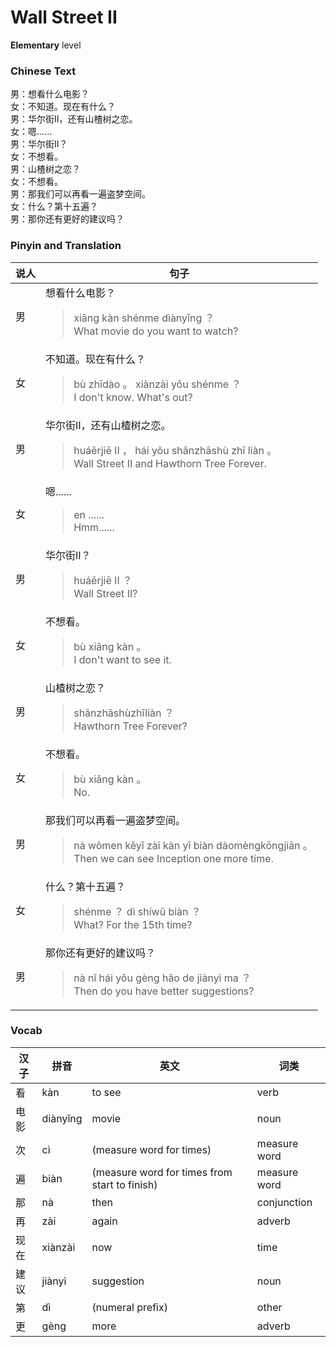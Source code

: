 # Wall Street II
**Elementary** level
### Chinese Text
男：想看什么电影？<br />女：不知道。现在有什么？<br />男：华尔街II，还有山楂树之恋。<br />女：嗯......<br />男：华尔街II？<br />女：不想看。<br />男：山楂树之恋？<br />女：不想看。<br />男：那我们可以再看一遍盗梦空间。<br />女：什么？第十五遍？<br />男：那你还有更好的建议吗？

### Pinyin and Translation
|说人|句子|
|----|----|
|男|想看什么电影？<blockquote>xiǎng kàn shénme diànyǐng ？<br />What movie do you want to watch?</blockquote>|
|女|不知道。现在有什么？<blockquote>bù zhīdào 。 xiànzài yǒu shénme ？<br />I don't know. What's out?</blockquote>|
|男|华尔街II，还有山楂树之恋。<blockquote>huáěrjiē II ， hái yǒu shānzhāshù zhī liàn 。<br />Wall Street II and Hawthorn Tree Forever.</blockquote>|
|女|嗯......<blockquote>en ......<br />Hmm......</blockquote>|
|男|华尔街II？<blockquote>huáěrjiē II ？<br />Wall Street II?</blockquote>|
|女|不想看。<blockquote>bù xiǎng kàn 。<br />I don't want to see it.</blockquote>|
|男|山楂树之恋？<blockquote>shānzhāshùzhīliàn ？<br />Hawthorn Tree Forever?</blockquote>|
|女|不想看。<blockquote>bù xiǎng kàn 。<br />No.</blockquote>|
|男|那我们可以再看一遍盗梦空间。<blockquote>nà wǒmen kěyǐ zài kàn yī biàn dàomèngkōngjiān 。<br />Then we can see Inception one more time.</blockquote>|
|女|什么？第十五遍？<blockquote>shénme ？ dì shíwǔ biàn ？<br />What? For the 15th time?</blockquote>|
|男|那你还有更好的建议吗？<blockquote>nà nǐ hái yǒu gèng hǎo de jiànyì ma ？<br />Then do you have better suggestions?</blockquote>|
### Vocab
|汉子|拼音|英文|词类|
|----|----|----|----|
|看|kàn|to see|verb|
|电影|diànyǐng|movie|noun|
|次|cì|(measure word for times)|measure word|
|遍|biàn|(measure word for times from start to finish)|measure word|
|那|nà|then|conjunction|
|再|zài|again|adverb|
|现在|xiànzài|now|time|
|建议|jiànyì|suggestion|noun|
|第|dì|(numeral prefix)|other|
|更|gèng|more|adverb|